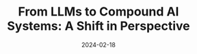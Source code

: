 ---
categories:
- Content Generation & Marketing
- Prompt Engineering
date: 2024-02-18
description: This video explores the shift from focusing on individual large language
  models (LLMs) to understanding AI as compound systems.  It emphasizes the importance
  of prompt engineering, sampling methods, and tool access in building effective and
  safe AI solutions.
duration: 58 minutes
layout: course
level: Intermediate
sections:
- description: Introduces the concept of compound AI systems, highlighting the shift
    from focusing solely on large language models to the broader system they are a
    part of. Discusses the implications of this shift for investment and development.
  timestamp: 00:00
  title: "\U0001F914 The Rise of Compound AI Systems"
- description: Explores the crucial roles of prompt engineering and sampling methods
    in shaping the behavior of AI systems.  Discusses the non-trivial nature of these
    choices and their impact on system performance.
  timestamp: 08:58
  title: "\U0001F9F1 Core System Components: Prompting and Sampling"
- description: Delves into the complexities of prompt engineering, highlighting its
    crucial role in AI system development and the surprising sensitivity of models
    to even minor prompt changes.  Examines the implications for evaluation and the
    need for systems-level thinking.
  timestamp: '13:40'
  title: "\U0001F3AF Prompt Engineering: The Art and Challenges"
- description: Explores the integration of tools like calculators, programming environments,
    and databases into AI systems.  Discusses the implications of this approach for
    reliability, safety, and regulation.
  timestamp: '31:34'
  title: "\U0001F9F0 Tool Access: Building Comprehensive Systems"
- description: Introduces DSP (DeepSpeed Prompting), a programming library designed
    to facilitate the development of complex AI systems by abstracting away from model-specific
    prompt engineering. Shows examples of DSP in action.
  timestamp: '24:06'
  title: "\U0001F680 DSP: Programming Language Models"
- description: Offers predictions about the future of AI, focusing on the trend of
    scaling up entire systems rather than just individual models. Discusses the implications
    for research, development, and regulation.
  timestamp: '37:08'
  title: "\U0001F52E The Future of AI: Scaling Systems, Not Just Models"
- description: A session addressing questions from the audience on various topics,
    including generative agents, system-level scaling challenges, guardrails, and
    resources for learning more.
  timestamp: '39:48'
  title: "\U0001F5E3️ Q&A: Addressing Audience Questions"
tags:
- Large Language Models
- LLMs
- Prompt Engineering
- AI Systems
- Compound AI
- Generative AI
- Safety
- Regulation
- DSP
- Langchain
thumbnail: https://i.ytimg.com/vi/vRTcE19M-KE/sddefault.jpg
title: 'From LLMs to Compound AI Systems: A Shift in Perspective'
videoId: vRTcE19M-KE
---